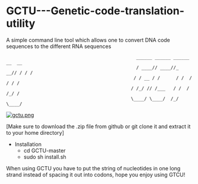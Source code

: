 # GCTU---Genetic-code-translation-utility
A simple command line tool which allows one to convert DNA code sequences to the different RNA sequences


                                                     ______ ______ ______ __  __
                                                     / ____// ____//_  __// / / /
                                                    / / __ / /      / /  / / / / 
                                                   / /_/ // /___   / /  / /_/ /  
                                                   \____/ \____/  /_/   \____/   
                                                   
                                                   
 [![gctu.png](https://i.postimg.cc/yY4gc7ww/gctu.png)](https://postimg.cc/hhstqR4r)
  
 [Make sure to download the .zip file from github or git clone it and extract it to your home directory]
* Installation
  * cd GCTU-master
  * sudo sh install.sh
  
 
 When using GCTU you have to put the string of nucleotides in one long strand instead of spacing it out into codons, hope you enjoy using GTCU!
                              
